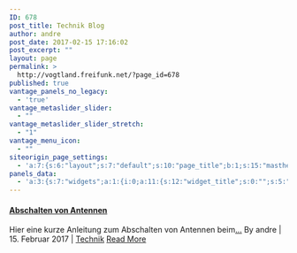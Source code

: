 ```yaml
---
ID: 678
post_title: Technik Blog
author: andre
post_date: 2017-02-15 17:16:02
post_excerpt: ""
layout: page
permalink: >
  http://vogtland.freifunk.net/?page_id=678
published: true
vantage_panels_no_legacy:
  - 'true'
vantage_metaslider_slider:
  - ""
vantage_metaslider_slider_stretch:
  - "1"
vantage_menu_icon:
  - ""
siteorigin_page_settings:
  - 'a:7:{s:6:"layout";s:7:"default";s:10:"page_title";b:1;s:15:"masthead_margin";b:1;s:13:"footer_margin";b:1;s:14:"featured_image";b:0;s:13:"hide_masthead";b:0;s:19:"hide_footer_widgets";b:0;}'
panels_data:
  - 'a:3:{s:7:"widgets";a:1:{i:0;a:11:{s:12:"widget_title";s:0:"";s:5:"posts";s:144:"post_type=post&tax_query=category:technik-blog&date_query={"after":"","before":""}&orderby=date&order=DESC&posts_per_page=10&sticky=&additional=";s:9:"alignment";s:4:"left";s:6:"layout";s:11:"six columns";s:14:"excerpt_lenght";d:10;s:14:"read_more_text";s:9:"Read More";s:14:"title_linkable";b:1;s:14:"image_linkable";b:1;s:16:"blog_one_styling";a:4:{s:11:"title_color";b:0;s:13:"content_color";b:0;s:10:"meta_color";b:0;s:24:"so_field_container_state";s:6:"closed";}s:12:"_sow_form_id";s:13:"58a46f6735784";s:11:"panels_info";a:6:{s:5:"class";s:14:"Blog_Style_One";s:4:"grid";i:0;s:4:"cell";i:0;s:2:"id";i:0;s:9:"widget_id";s:36:"41a7d764-8ab8-493c-879e-581e566025c9";s:5:"style";a:2:{s:27:"background_image_attachment";b:0;s:18:"background_display";s:4:"tile";}}}}s:5:"grids";a:1:{i:0;a:2:{s:5:"cells";i:1;s:5:"style";a:0:{}}}s:10:"grid_cells";a:1:{i:0;a:2:{s:4:"grid";i:0;s:6:"weight";i:1;}}}'
---
```

<h4><a href="http://vogtland.freifunk.net/?p=654">Abschalten von Antennen</a></h4>
Hier eine kurze Anleitung zum Abschalten von Antennen beim<a href="http://vogtland.freifunk.net/?p=654">...</a>
By andre | 15. Februar 2017 | <a href="http://vogtland.freifunk.net/?cat=10" rel="category">Technik</a>            
<a href="http://vogtland.freifunk.net/?p=654">Read More </a>